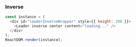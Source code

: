 ### Inverse

<!--start-code-->

```js
const instance = (
  <div id="loaderInverseWrapper" style={{ height: 200 }}>
    <Loader inverse center content="loading..." />
  </div>
);
ReactDOM.render(instance);
```

<!--end-code-->
